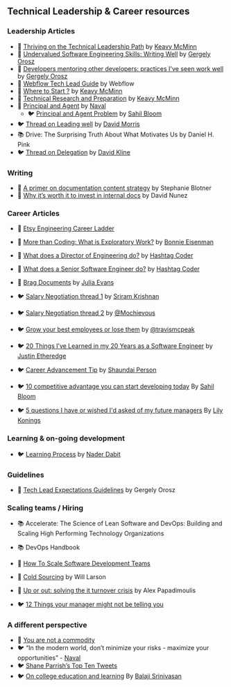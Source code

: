 ## Technical Leadership & Career resources


### Leadership Articles

- 📝 [Thriving on the Technical Leadership Path](https://keavy.com/work/thriving-on-the-technical-leadership-path/) by [Keavy McMinn](https://keavy.com/)
- 📝 [Undervalued Software Engineering Skills: Writing Well](https://blog.pragmaticengineer.com/on-writing-well/) by [Gergely Orosz](https://blog.pragmaticengineer.com/author/gergely/)
- 📝 [Developers mentoring other developers: practices I've seen work well](https://blog.pragmaticengineer.com/developers-mentoring-other-developers/) by [Gergely Orosz](https://blog.pragmaticengineer.com/author/gergely/)
- 📝 [Webflow Tech Lead Guide](https://github.com/webflow/leadership/blob/master/tech_lead.md) by Webflow 
- 📝 [Where to Start ?](https://keavy.com/work/where-to-start/) by [Keavy McMinn](https://keavy.com/)
- 📝 [Technical Research and Preparation](https://keavy.com/work/technical-preparation/) by [Keavy McMinn](https://keavy.com/)
- 📝 [Principal and Agent](https://nav.al/principal-agent) by [Naval](https://nav.al)
    - 🐦 [Principal and Agent Problem](https://twitter.com/SahilBloom/status/1492479669710602242) by [Sahil Bloom](https://twitter.com/SahilBloom)
- 🐦 [Thread on Leading well](https://twitter.com/wdmorrisjr/status/1482718036758917122) by [David Morris](https://twitter.com/wdmorrisjr)
- 📚 Drive: The Surprising Truth About What Motivates Us by Daniel H. Pink
- 🐦 [Thread on Delegation](https://twitter.com/wdmorrisjr/status/1482718036758917122) by [David Kline](https://twitter.com/dklineii)

### Writing

- 📝 [A primer on documentation content strategy](https://increment.com/documentation/primer-on-documentation-content-strategy/) by Stephanie Blotner 
- 📝 [Why it’s worth it to invest in internal docs](https://increment.com/documentation/why-investing-in-internal-docs-is-worth-it/) by David Nunez 

### Career Articles

- 📝 [Etsy Engineering Career Ladder](https://etsy.github.io/Etsy-Engineering-Career-Ladder/)
- 📝 [More than Coding: What is Exploratory Work?](https://blog.bonnieeisenman.com/blog/senior-work/) by [Bonnie Eisenman](https://blog.bonnieeisenman.com/)
- 📝 [What does a Director of Engineering do?](https://www.hashtagcoder.dev/blog/director-of-engineering) by [Hashtag Coder](https://www.hashtagcoder.dev/)
- 📝 [What does a Senior Software Engineer do?](https://www.hashtagcoder.dev/blog/senior-software-engineer) by [Hashtag Coder](https://www.hashtagcoder.dev/)
- 📝 [Brag Documents](https://jvns.ca/blog/brag-documents/) by [Julia Evans](https://jvns.ca)


- 🐦 [Salary Negotiation thread 1](https://twitter.com/sriramk/status/1221890836364812288) by [Sriram Krishnan](https://twitter.com/sriramk)
- 🐦 [Salary Negotiation thread 2](https://twitter.com/mochievous/status/1229731519570292738) by [@Mochievous](https://twitter.com/Mochievous)
- 🐦 [Grow your best employees or lose them](https://twitter.com/travismcpeak/status/1429191407453933569) by [@travismcpeak](https://twitter.com/travismcpeak)
- 🐦 [20 Things I’ve Learned in my 20 Years as a Software Engineer](https://www.simplethread.com/20-things-ive-learned-in-my-20-years-as-a-software-engineer/) by [Justin Etheredge](https://www.simplethread.com/author/jetheredge/)
- 🐦 [Career Advancement Tip](https://twitter.com/shaundai/status/1483956048214077445) by [Shaundai Person](https://twitter.com/shaundai)

- 🐦 [10 competitive advantage you can start developing today](https://twitter.com/SahilBloom/status/1373279793353879556) By [Sahil Bloom](https://twitter.com/SahilBloom)
- 🐦 [5 questions I have or wished I'd asked of my future managers](https://twitter.com/lilykonings/status/1484598087494496258) By [Lily Konings](https://twitter.com/lilykonings)


### Learning & on-going development

- 🐦 [Learning Process](https://twitter.com/dabit3/status/1483643497127321602) by [Nader Dabit](https://twitter.com/dabit3)

### Guidelines

- 📝 [Tech Lead Expectations Guidelines](https://docs.google.com/document/d/1kngKHUCS0DHNvZAO8PfkcsTD4Mq7b11L09RIaVpQnwI/edit#) by Gergely Orosz

### Scaling teams / Hiring


- 📚 Accelerate: The Science of Lean Software and DevOps: Building and Scaling High Performing Technology Organizations
- 📚 DevOps Handbook

- 📝 [How To Scale Software Development Teams](https://linearb.io/blog/how-to-scale-software-development-teams/)
- 📝 [Cold Sourcing](https://lethain.com/cold-sourcing/) by Will Larson
- 📝 [Up or out: solving the it turnover crisis](http://thedailywtf.com/articles/Up-or-Out-Solving-the-IT-Turnover-Crisis) by Alex Papadimoulis
- 🐦 [12 Things your manager might not be telling you](https://twitter.com/LBacaj/status/1478241311392108545)


### A different perspective

- 📝 [You are not a commodity](https://softwareengineeringdaily.com/2016/08/07/you-are-not-a-commodity/)
- 🐦 “In the modern world, don’t minimize your risks - maximize your opportunities” - [Naval](https://twitter.com/naval)
- 🐦 [Shane Parrish’s Top Ten Tweets](https://twitter.com/ShaneAParrish/status/1477617574217232390)
- 🐦 [On college education and learning](https://twitter.com/balajis/status/1472506515248476167) By [Balaji Srinivasan](https://twitter.com/balajis)

